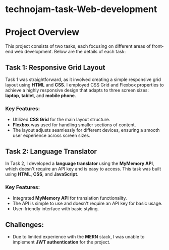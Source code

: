 # technojam-task-Web-development

# Project Overview

This project consists of two tasks, each focusing on different areas of front-end web development. Below are the details of each task:

## Task 1: Responsive Grid Layout

Task 1 was straightforward, as it involved creating a simple responsive grid layout using **HTML** and **CSS**. I employed CSS Grid and Flexbox properties to achieve a highly responsive design that adapts to three screen sizes: **laptop**, **tablet**, and **mobile phone**.

### Key Features:
- Utilized **CSS Grid** for the main layout structure.
- **Flexbox** was used for handling smaller sections of content.
- The layout adjusts seamlessly for different devices, ensuring a smooth user experience across screen sizes.

## Task 2: Language Translator

In Task 2, I developed a **language translator** using the **MyMemory API**, which doesn't require an API key and is easy to access. This task was built using **HTML**, **CSS**, and **JavaScript**.

### Key Features:
- Integrated **MyMemory API** for translation functionality.
- The API is simple to use and doesn't require an API key for basic usage.
- User-friendly interface with basic styling.

## Challenges:
- Due to limited experience with the **MERN** stack, I was unable to implement **JWT authentication** for the project.
